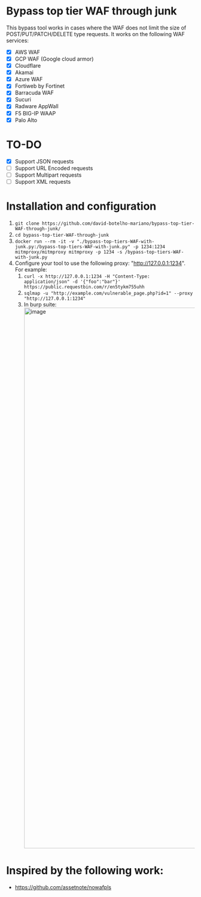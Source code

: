 # Bypass top tier WAF through junk
This bypass tool works in cases where the WAF does not limit the size of POST/PUT/PATCH/DELETE type requests. It works on the following WAF services:
- [X] AWS WAF
- [X] GCP WAF (Google cloud armor)
- [X] Cloudflare
- [X] Akamai
- [X] Azure WAF
- [X] Fortiweb by Fortinet
- [X] Barracuda WAF
- [X] Sucuri
- [X] Radware AppWall
- [X] F5 BIG-IP WAAP
- [X] Palo Alto

# TO-DO
- [X] Support JSON requests
- [ ] Support URL Encoded requests
- [ ] Support Multipart requests
- [ ] Support XML requests

# Installation and configuration

1) `git clone https://github.com/david-botelho-mariano/bypass-top-tier-WAF-through-junk/`
2) `cd bypass-top-tier-WAF-through-junk`
3) `docker run --rm -it -v "./bypass-top-tiers-WAF-with-junk.py:/bypass-top-tiers-WAF-with-junk.py" -p 1234:1234 mitmproxy/mitmproxy mitmproxy -p 1234 -s /bypass-top-tiers-WAF-with-junk.py`
4) Configure your tool to use the following proxy: "http://127.0.0.1:1234". For example:
    1) `curl -x http://127.0.0.1:1234 -H "Content-Type: application/json" -d '{"foo":"bar"}' https://public.requestbin.com/r/en5tykm755uhh`
    2) `sqlmap -u "http://example.com/vulnerable_page.php?id=1" --proxy "http://127.0.0.1:1234"`
    3) In burp suite: <img width="1440" alt="image" src="https://github.com/user-attachments/assets/0af30b85-6c5e-447e-91e2-ca7da7f06b12">


# Inspired by the following work:
- https://github.com/assetnote/nowafpls
